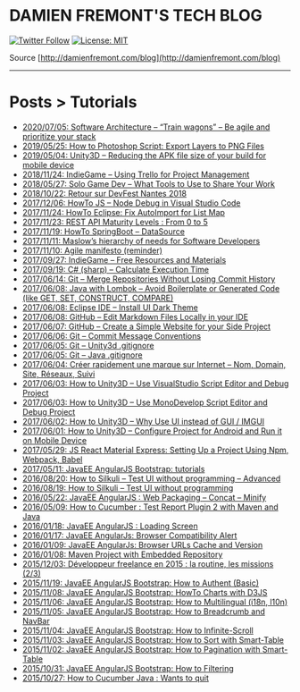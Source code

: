 DAMIEN FREMONT'S TECH BLOG
=====================

[![Twitter Follow](https://img.shields.io/twitter/follow/Damien_Fremont?style=social)](https://twitter.com/Damien_Fremont)
[![License: MIT](https://img.shields.io/badge/License-MIT-yellow.svg)](https://opensource.org/licenses/MIT)

Source [http://damienfremont.com/blog](http://damienfremont.com/blog)

---

# Posts > Tutorials
- [2020/07/05: Software Architecture – “Train wagons” – Be agile and prioritize your stack](20200705-design-train-wagons-be-agile-and-prioritize-your-stack)
- [2019/05/25: How to Photoshop Script: Export Layers to PNG Files](20190525-photoshop-script-export-layers-to-png)
- [2019/05/04: Unity3D – Reducing the APK file size of your build for mobile device](20190504-unity3d-reducing-apk-size-for-mobile)
- [2018/11/24: IndieGame – Using Trello for Project Management](20181124-gamedev-trello-for-project-management)
- [2018/05/27: Solo Game Dev – What Tools to Use to Share Your Work](20180527-gamedev-tools-to-share-your-work)
- [2018/10/22: Retour sur DevFest Nantes 2018](20181022-devfest-nantes-2018-retours)
- [2017/12/06: HowTo JS – Node Debug in Visual Studio Code](20171206-js-node-debug-visualstudiocode)
- [2017/11/24: HowTo Eclipse: Fix AutoImport for List Map](20171124-eclipse-ide-fix-autoimport-config)
- [2017/11/23: REST API Maturity Levels : From 0 to 5](20171123-rest-api-maturity-levels-from-0-to-5)
- [2017/11/19: HowTo SpringBoot – DataSource](20171119-springboot-datasource)
- [2017/11/11: Maslow’s hierarchy of needs for Software Developers](20171111-dev-maslow-pyramid)
- [2017/11/10: Agile manifesto (reminder)](20171110-agile-manifesto-reminder)
- [2017/09/27: IndieGame – Free Resources and Materials](20170927-indiegame-free-resources-and-materials)
- [2017/09/19: C# (sharp) – Calculate Execution Time](20170919-c-sharp-calculate-execution-time)
- [2017/06/14: Git – Merge Repositories Without Losing Commit History](20170614-git-merge-repositories-without-losing-commit-history)
- [2017/06/08: Java with Lombok – Avoid Boilerplate or Generated Code (like GET, SET, CONSTRUCT, COMPARE)](20170610-java-with-lombok-avoid-boilerplate-or-generated-code)
- [2017/06/08: Eclipse IDE – Install UI Dark Theme](20170609-eclipse-ide-install-ui-dark-theme)
- [2017/06/08: GitHub – Edit Markdown Files Locally in your IDE](20170608-github-edit-markdown-files-locally)
- [2017/06/07: GitHub – Create a Simple Website for your Side Project](20170607-github-create-simple-website)
- [2017/06/06: Git – Commit Message Conventions](20170606-git-commit-message-conventions)
- [2017/06/05: Git – Unity3d .gitignore](20170605-git-unity3d-gitignore)
- [2017/06/05: Git – Java .gitignore](20170605-git-java-gitignore)
- [2017/06/04: Créer rapidement une marque sur Internet – Nom, Domain, Site, Réseaux, Suivi](20170604-job-creer-rapidement-une-marque-sur-internet)
- [2017/06/03: How to Unity3D – Use VisualStudio Script Editor and Debug Project](20170603-unity3d-use-visualstudio-script-editor-and-debug)
- [2017/06/03: How to Unity3D – Use MonoDevelop Script Editor and Debug Project](20170603-unity3d-use-monodevelop-script-editor-and-debug)
- [2017/06/02: How to Unity3D – Why Use UI instead of GUI / IMGUI](20170602-unity3d-use-ui-instead-of-gui-or-imgui)
- [2017/06/01: How to Unity3D – Configure Project for Android and Run it on Mobile Device](20170601-unity3d-configure-project-for-android-and-run-it)
- [2017/05/29: JS React Material Express: Setting Up a Project Using Npm, Webpack, Babel](20170529-js-react-material-express-setting_up_a_project)
- [2017/05/11: JavaEE AngularJS Bootstrap: tutorials](20170511-javaee-angularjs-bootstrap-tutorials)
- [2016/08/20: How to Silkuli – Test UI without programming – Advanced](20160820-test-silkuli-ide-advanced)
- [2016/08/19: How to Silkuli – Test UI without programming](20160819-test-silkuli-ide)
- [2016/05/22: JavaEE AngularJS : Web Packaging – Concat – Minify](20160522-javaee-angularjs-webpackaging_min_single_file)
- [2016/05/09: How to Cucumber : Test Report Plugin 2 with Maven and Java](20160509-test-cucumber_plugin_reporting_2)
- [2016/01/18: JavaEE AngularJS : Loading Screen](20160118-javaee-angularjs-loading_screen)
- [2016/01/17: JavaEE AngularJs: Browser Compatibility Alert](20160117-javaee-angularjs-browser_compatibility_alert)
- [2016/01/09: JavaEE AngularJs: Browser URLs Cache and Version](20160109-javaee-angularjs-browser_url_version_cache)
- [2016/01/08: Maven Project with Embedded Repository](20160108-maven-project_embedded_repo)
- [2015/12/03: Développeur freelance en 2015 : la routine, les missions (2/3)](20151203-job-freelance_2-3)
- [2015/11/19: JavaEE AngularJS Bootstrap: How to Authent (Basic)](20151119-javaee-angularjs-bootstrap-auth_basic)
- [2015/11/08: JavaEE AngularJS Bootstrap: HowTo Charts with D3JS](20151108-javaee-angularjs-bootstrap-charts_d3js)
- [2015/11/06: JavaEE AngularJS Bootstrap: How to Multilingual (i18n, l10n)](20151106-javaee-angularjs-bootstrap-multilingual-i18n-l10n)
- [2015/11/05: JavaEE AngularJS Bootstrap: How to Breadcrumb and NavBar](20151105-javaee-angularjs-bootstrap-breadcrumb)
- [2015/11/04: JavaEE AngularJS Bootstrap: How to Infinite-Scroll](20151104-javaee-angularjs-bootstrap-infinite_scroll)
- [2015/11/03: JavaEE AngularJS Bootstrap: How to Sort with Smart-Table](20151103-javaee-angularjs-bootstrap-sort)
- [2015/11/02: JavaEE AngularJS Bootstrap: How to Pagination with Smart-Table](20151102-javaee-angularjs-bootstrap-pagination)
- [2015/10/31: JavaEE AngularJS Bootstrap: How to Filtering](20151031-javaee-angularjs-bootstrap-filter)
- [2015/10/27: How to Cucumber Java : Wants to quit](20151027-test-cucumber-wants_to_quit)
